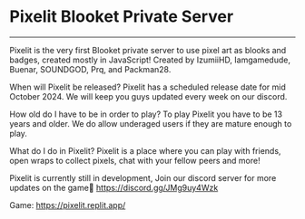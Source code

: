 # Pixelit Blooket Private Server

_________

Pixelit is the very first Blooket private server to use pixel art as blooks and badges, created mostly in JavaScript! Created by IzumiiHD, Iamgamedude, Buenar, SOUNDGOD, Prq, and Packman28. 

When will Pixelit be released?
Pixelit has a scheduled release date for mid October 2024. We will keep you guys updated every week on our discord.

How old do I have to be in order to play?
To play Pixelit you have to be 13 years and older. We do allow underaged users if they are mature enough to play.

What do I do in Pixelit?
Pixelit is a place where you can play with friends, open wraps to collect pixels, chat with your fellow peers and more! 

Pixelit is currently still in development, Join our discord server for more updates on the game🐛 https://discord.gg/JMg9uy4Wzk 

Game: https://pixelit.replit.app/
